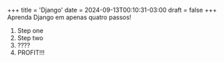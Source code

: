 +++
title = 'Django'
date = 2024-09-13T00:10:31-03:00
draft = false
+++
Aprenda Django em apenas quatro passos!

1. Step one
2. Step two
3. ????
4. PROFIT!!!